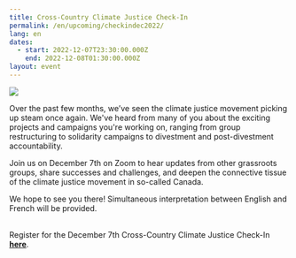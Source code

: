 ```yaml
---
title: Cross-Country Climate Justice Check-In
permalink: /en/upcoming/checkindec2022/
lang: en
dates:
  - start: 2022-12-07T23:30:00.000Z
    end: 2022-12-08T01:30:00.000Z
layout: event
---
```

![](/media/copie_de_bannie_re_facebook_600_200_px_.png)

Over the past few months, we’ve seen the climate justice movement picking up steam once again. We've heard from many of you about the exciting projects and campaigns you're working on, ranging from group restructuring to solidarity campaigns to divestment and post-divestment accountability.

Join us on December 7th on Zoom to hear updates from other grassroots groups, share successes and challenges, and deepen the connective tissue of the climate justice movement in so-called Canada.

We hope to see you there! Simultaneous interpretation between English and French will be provided.

\
R﻿egister for the December 7th Cross-Country Climate Justice Check-In **[here](https://us02web.zoom.us/meeting/register/tZEscOyqqTosG9aUQy4kJT5roAAgevIoBSvP)**.